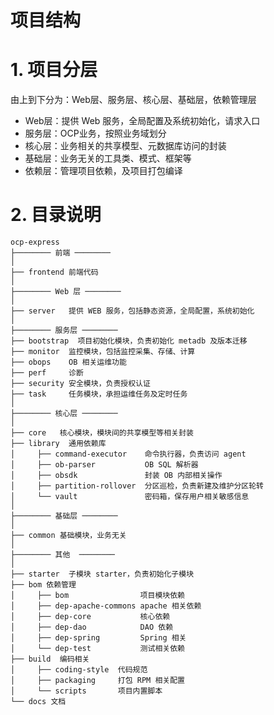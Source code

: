 # 项目结构

# 1. 项目分层

由上到下分为：Web层、服务层、核心层、基础层，依赖管理层
- Web层：提供 Web 服务，全局配置及系统初始化，请求入口
- 服务层：OCP业务，按照业务域划分
- 核心层：业务相关的共享模型、元数据库访问的封装
- 基础层：业务无关的工具类、模式、框架等
- 依赖层：管理项目依赖，及项目打包编译


# 2. 目录说明

```text
ocp-express
├──────── 前端 ────────
│
├── frontend 前端代码
│
├──────── Web 层 ────────
│
├── server   提供 WEB 服务，包括静态资源，全局配置，系统初始化
│
├──────── 服务层 ────────
├── bootstrap  项目初始化模块，负责初始化 metadb 及版本迁移
├── monitor  监控模块，包括监控采集、存储、计算
├── obops    OB 相关运维功能
├── perf     诊断
├── security 安全模块，负责授权认证
├── task     任务模块，承担运维任务及定时任务
│
├──────── 核心层 ────────
│
├── core   核心模块，模块间的共享模型等相关封装
├── library  通用依赖库
│     ├── command-executor    命令执行器，负责访问 agent
│     ├── ob-parser           OB SQL 解析器
│     ├── obsdk               封装 OB 内部相关操作
│     ├── partition-rollover  分区巡检，负责新建及维护分区轮转
│     └── vault               密码箱，保存用户相关敏感信息
│
├──────── 基础层 ────────
│
├── common 基础模块，业务无关
│
├──────── 其他  ────────
│
├── starter  子模块 starter，负责初始化子模块
├── bom 依赖管理
│     ├── bom                项目模块依赖
│     ├── dep-apache-commons apache 相关依赖
│     ├── dep-core           核心依赖
│     ├── dep-dao            DAO 依赖
│     ├── dep-spring         Spring 相关
│     └── dep-test           测试相关依赖
├── build  编码相关
│     ├── coding-style  代码规范
│     ├── packaging     打包 RPM 相关配置
│     └── scripts       项目内置脚本
└── docs 文档
```
